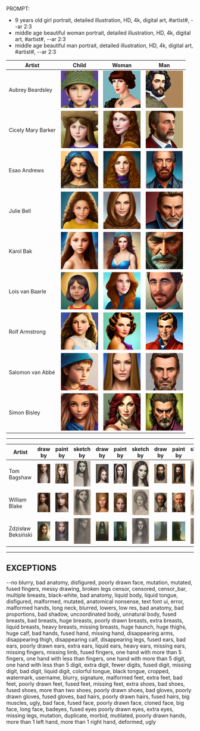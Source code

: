 PROMPT: 
* 9 years old girl portrait, detailed illustration, HD, 4k, digital art, #artist#, --ar 2:3 
* middle age beautiful woman portrait, detailed illustration, HD, 4k, digital art, #artist#, --ar 2:3
* middle age beautiful man portrait, detailed illustration, HD, 4k, digital art, #artist#, --ar 2:3

| Artist | Child | Woman | Man |
| --- | --- | --- | --- |
| Aubrey Beardsley | <img src="./Assets/Caracters/AubreyBeardsley/Child.jpg" width="100"> | <img src="./Assets/Caracters/AubreyBeardsley/Woman.jpg" width="100"> | <img src="./Assets/Caracters/AubreyBeardsley/Man.jpg" width="100"> |
| Cicely Mary Barker | <img src="./Assets/Caracters/CicelyMaryBarker/Child.jpg" width="100"> | <img src="./Assets/Caracters/CicelyMaryBarker/Woman.jpg" width="100"> | <img src="./Assets/Caracters/CicelyMaryBarker/Man.jpg" width="100"> |
| Esao Andrews | <img src="./Assets/Caracters/EsaoAndrews/Child.jpg" width="100"> | <img src="./Assets/Caracters/EsaoAndrews/Woman.jpg" width="100"> | <img src="./Assets/Caracters/EsaoAndrews/Man.jpg" width="100"> |
| Julie Bell | <img src="./Assets/Caracters/JulieBell/Child.jpg" width="100"> | <img src="./Assets/Caracters/JulieBell/Woman.jpg" width="100"> | <img src="./Assets/Caracters/JulieBell/Man.jpg" width="100"> |
| Karol Bak | <img src="./Assets/Caracters/KarolBak/Child.jpg" width="100"> | <img src="./Assets/Caracters/KarolBak/Woman.jpg" width="100"> | <img src="./Assets/Caracters/KarolBak/Man.jpg" width="100"> |
| Lois van Baarle | <img src="./Assets/Caracters/LoisVanBaarle/Child.jpg" width="100"> | <img src="./Assets/Caracters/LoisVanBaarle/Woman.jpg" width="100"> | <img src="./Assets/Caracters/LoisVanBaarle/Man.jpg" width="100"> |
| Rolf Armstrong | <img src="./Assets/Caracters/RolfArmstrong/Child.jpg" width="100"> | <img src="./Assets/Caracters/RolfArmstrong/Woman.jpg" width="100"> | <img src="./Assets/Caracters/RolfArmstrong/Man.jpg" width="100"> |
| Salomon van Abbé | <img src="./Assets/Caracters/SalomonVanAbbe/Child.jpg" width="100"> | <img src="./Assets/Caracters/SalomonVanAbbe/Woman.jpg" width="100"> | <img src="./Assets/Caracters/SalomonVanAbbe/Man.jpg" width="100"> |
| Simon Bisley | <img src="./Assets/Caracters/SimonBisley/Child.jpg" width="100"> | <img src="./Assets/Caracters/SimonBisley/Woman.jpg" width="100"> | <img src="./Assets/Caracters/SimonBisley/Man.jpg" width="100"> |

---

| Artist | draw by | paint by | sketch by | draw by | paint by | sketch by | draw by | paint by | sketch by |
| --- | --- | --- | --- | --- | --- | --- | --- | --- | --- |
| Tom Bagshaw | <img src="./Assets/Caracters/DrawBy/Child/TomBagshaw.jpg" width="100"> | <img src="./Assets/Caracters/PaintBy/Child/TomBagshaw.jpg" width="100"> | <img src="./Assets/Caracters/SketchBy/Child/TomBagshaw.jpg" width="100"> | <img src="./Assets/Caracters/DrawBy/Woman/TomBagshaw.jpg" width="100"> | <img src="./Assets/Caracters/PaintBy/Woman/TomBagshaw.jpg" width="100"> | <img src="./Assets/Caracters/SketchBy/Woman/TomBagshaw.jpg" width="100"> | <img src="./Assets/Caracters/DrawBy/Man/TomBagshaw.jpg" width="100"> | <img src="./Assets/Caracters/PaintBy/Man/TomBagshaw.jpg" width="100"> | <img src="./Assets/Caracters/SketchBy/Man/TomBagshaw.jpg" width="100"> |
| William Blake | <img src="./Assets/Caracters/DrawBy/Child/WilliamBlake.jpg" width="100"> | <img src="./Assets/Caracters/PaintBy/Child/WilliamBlake.jpg" width="100"> | <img src="./Assets/Caracters/SketchBy/Child/WilliamBlake.jpg" width="100"> | <img src="./Assets/Caracters/DrawBy/Woman/WilliamBlake.jpg" width="100"> | <img src="./Assets/Caracters/PaintBy/Woman/WilliamBlake.jpg" width="100"> | <img src="./Assets/Caracters/SketchBy/Woman/WilliamBlake.jpg" width="100"> | <img src="./Assets/Caracters/DrawBy/Man/WilliamBlake.jpg" width="100"> | <img src="./Assets/Caracters/PaintBy/Man/WilliamBlake.jpg" width="100"> | <img src="./Assets/Caracters/SketchBy/Man/WilliamBlake.jpg" width="100"> |
| Zdzisław Beksiński | <img src="./Assets/Caracters/DrawBy/Child/ZdzislawBeksinski.jpg" width="100"> | <img src="./Assets/Caracters/PaintBy/Child/ZdzislawBeksinski.jpg" width="100"> | <img src="./Assets/Caracters/SketchBy/Child/ZdzislawBeksinski.jpg" width="100"> | <img src="./Assets/Caracters/DrawBy/Woman/ZdzislawBeksinski.jpg" width="100"> | <img src="./Assets/Caracters/PaintBy/Woman/ZdzislawBeksinski.jpg" width="100"> | <img src="./Assets/Caracters/SketchBy/Woman/ZdzislawBeksinski.jpg" width="100"> | <img src="./Assets/Caracters/DrawBy/Man/ZdzislawBeksinski.jpg" width="100"> | <img src="./Assets/Caracters/PaintBy/Man/ZdzislawBeksinski.jpg" width="100"> | <img src="./Assets/Caracters/SketchBy/Man/ZdzislawBeksinski.jpg" width="100"> |

---

## EXCEPTIONS
--no blurry, bad anatomy, disfigured, poorly drawn face, mutation, mutated, fused fingers, messy drawing, broken legs censor, censored, censor_bar, multiple breasts, black-white, bad anatomy, liquid body, liquid tongue, disfigured, malformed, mutated, anatomical nonsense, text font ui, error, malformed hands, long neck, blurred, lowers, low res, bad anatomy, bad proportions, bad shadow, uncoordinated body, unnatural body, fused breasts, bad breasts, huge breasts, poorly drawn breasts, extra breasts, liquid breasts, heavy breasts, missing breasts, huge haunch, huge thighs, huge calf, bad hands, fused hand, missing hand, disappearing arms, disappearing thigh, disappearing calf, disappearing legs, fused ears, bad ears, poorly drawn ears, extra ears, liquid ears, heavy ears, missing ears, missing fingers, missing limb, fused fingers, one hand with more than 5 fingers, one hand with less than fingers, one hand with more than 5 digit, one hand with less than 5 digit, extra digit, fewer digits, fused digit, missing digit, bad digit, liquid digit, colorful tongue, black tongue, cropped, watermark, username, blurry, signature, malformed feet, extra feet, bad feet, poorly drawn feet, fused feet, missing feet, extra shoes, bad shoes, fused shoes, more than two shoes, poorly drawn shoes, bad gloves, poorly drawn gloves, fused gloves, bad hairs, poorly drawn hairs, fused hairs, big muscles, ugly, bad face, fused face, poorly drawn face, cloned face, big face, long face, badeyes, fused eyes poorly drawn eyes, extra eyes, missing legs, mutation, duplicate, morbid, mutilated, poorly drawn hands, more than 1 left hand, more than 1 right hand, deformed, ugly